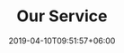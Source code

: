 ---
title: "Our Service"
watermark: "Our Service"
date: 2019-04-10T09:51:57+06:00
shortDescription: "Cupidatat non proident sunt culpa qui officia deserunt mollit <br> anim idest laborum sed ut perspiciatis."
bgImage: "images/background/about.jpg"
description : "this is meta description"
---